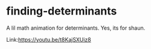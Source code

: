 # finding-determinants
 A lil math animation for determinants. Yes, its for shaun.
 
 Link:https://youtu.be/t8KajSXUiz8
